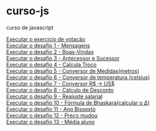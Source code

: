 # curso-js
 curso de javascript

<a href="https://murilooliveira18.github.io/curso-js/meusexemplos/meu-exemplo.html">Executar o exercicio de votação</a><br>
<a href="https://murilooliveira18.github.io/curso-js/desafios/d001/d001.html">Executar o desafio 1 - Mensagens</a><br>
<a href="https://murilooliveira18.github.io/curso-js/desafios/d002/d002.html">Executar o desafio 2 - Boas-Vindas</a><br>
<a href="https://murilooliveira18.github.io/curso-js/desafios/d003/d003.html">Executar o desafio 3 - Antecessor e Sucessor</a><br>
<a href="https://murilooliveira18.github.io/curso-js/desafios/d004/d004.html">Executar o desafio 4 - Calcula Troco</a><br>
<a href="https://murilooliveira18.github.io/curso-js/desafios/d005/d005.html">Executar o desafio 5 - Conversor de Medidas(metros)</a><br>
<a href="https://murilooliveira18.github.io/curso-js/desafios/d006/d006.html">Executar o desafio 6 - Conversor de temperatura (celsius)</a><br>
<a href="https://murilooliveira18.github.io/curso-js/desafios/d007/d007.html">Executar o desafio 7 - Conversor R$ → US$</a><br>
<a href="https://murilooliveira18.github.io/curso-js/desafios/d008/d008.html">Executar o desafio 8 - Cálculo de Desconto</a><br>
<a href="https://murilooliveira18.github.io/curso-js/desafios/d009/d009.html">Executar o desafio 9 - Reajuste salarial</a><br>
<a href="https://murilooliveira18.github.io/curso-js/desafios/d010/d010.html">Executar o desafio 10 - Fórmula de Bhaskara(calcular o &Delta;)</a><br>
<a href="https://murilooliveira18.github.io/curso-js/desafios/d011/d011.html">Executar o desafio 11 - Ano Bissexto</a><br>
<a href="https://murilooliveira18.github.io/curso-js/desafios/d012/d012.html">Executar o desafio 12 - Preço mudou</a><br>
<a href="https://murilooliveira18.github.io/curso-js/desafios/d013/d013.html">Executar o desafio 13 - Média aluno</a><br>
